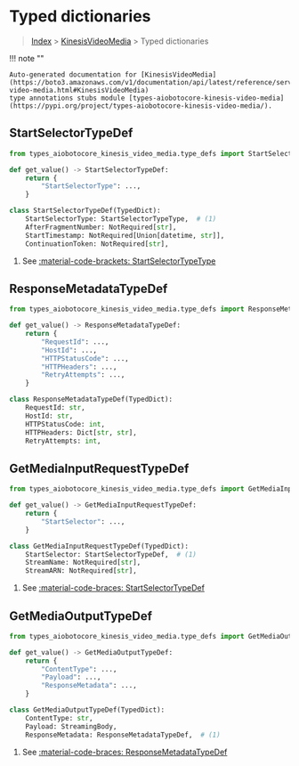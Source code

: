 # Typed dictionaries

> [Index](../README.md) > [KinesisVideoMedia](./README.md) > Typed dictionaries

!!! note ""

    Auto-generated documentation for [KinesisVideoMedia](https://boto3.amazonaws.com/v1/documentation/api/latest/reference/services/kinesis-video-media.html#KinesisVideoMedia)
    type annotations stubs module [types-aiobotocore-kinesis-video-media](https://pypi.org/project/types-aiobotocore-kinesis-video-media/).

## StartSelectorTypeDef

```python title="Usage Example"
from types_aiobotocore_kinesis_video_media.type_defs import StartSelectorTypeDef

def get_value() -> StartSelectorTypeDef:
    return {
        "StartSelectorType": ...,
    }
```

```python title="Definition"
class StartSelectorTypeDef(TypedDict):
    StartSelectorType: StartSelectorTypeType,  # (1)
    AfterFragmentNumber: NotRequired[str],
    StartTimestamp: NotRequired[Union[datetime, str]],
    ContinuationToken: NotRequired[str],
```

1. See [:material-code-brackets: StartSelectorTypeType](./literals.md#startselectortypetype) 
## ResponseMetadataTypeDef

```python title="Usage Example"
from types_aiobotocore_kinesis_video_media.type_defs import ResponseMetadataTypeDef

def get_value() -> ResponseMetadataTypeDef:
    return {
        "RequestId": ...,
        "HostId": ...,
        "HTTPStatusCode": ...,
        "HTTPHeaders": ...,
        "RetryAttempts": ...,
    }
```

```python title="Definition"
class ResponseMetadataTypeDef(TypedDict):
    RequestId: str,
    HostId: str,
    HTTPStatusCode: int,
    HTTPHeaders: Dict[str, str],
    RetryAttempts: int,
```

## GetMediaInputRequestTypeDef

```python title="Usage Example"
from types_aiobotocore_kinesis_video_media.type_defs import GetMediaInputRequestTypeDef

def get_value() -> GetMediaInputRequestTypeDef:
    return {
        "StartSelector": ...,
    }
```

```python title="Definition"
class GetMediaInputRequestTypeDef(TypedDict):
    StartSelector: StartSelectorTypeDef,  # (1)
    StreamName: NotRequired[str],
    StreamARN: NotRequired[str],
```

1. See [:material-code-braces: StartSelectorTypeDef](./type_defs.md#startselectortypedef) 
## GetMediaOutputTypeDef

```python title="Usage Example"
from types_aiobotocore_kinesis_video_media.type_defs import GetMediaOutputTypeDef

def get_value() -> GetMediaOutputTypeDef:
    return {
        "ContentType": ...,
        "Payload": ...,
        "ResponseMetadata": ...,
    }
```

```python title="Definition"
class GetMediaOutputTypeDef(TypedDict):
    ContentType: str,
    Payload: StreamingBody,
    ResponseMetadata: ResponseMetadataTypeDef,  # (1)
```

1. See [:material-code-braces: ResponseMetadataTypeDef](./type_defs.md#responsemetadatatypedef) 
